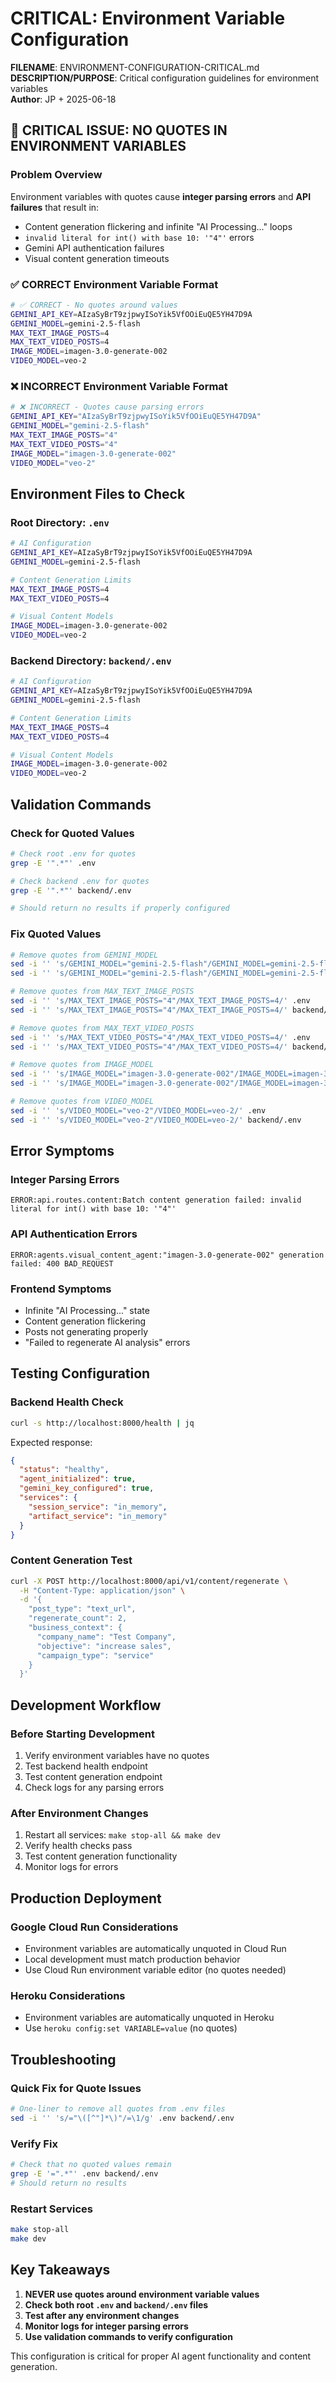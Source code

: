 # CRITICAL: Environment Variable Configuration
**FILENAME**: ENVIRONMENT-CONFIGURATION-CRITICAL.md  
**DESCRIPTION/PURPOSE**: Critical configuration guidelines for environment variables  
**Author**: JP + 2025-06-18

## 🚨 CRITICAL ISSUE: NO QUOTES IN ENVIRONMENT VARIABLES

### Problem Overview
Environment variables with quotes cause **integer parsing errors** and **API failures** that result in:
- Content generation flickering and infinite "AI Processing..." loops
- `invalid literal for int() with base 10: '"4"'` errors
- Gemini API authentication failures
- Visual content generation timeouts

### ✅ CORRECT Environment Variable Format

```bash
# ✅ CORRECT - No quotes around values
GEMINI_API_KEY=AIzaSyBrT9zjpwyISoYik5VfOOiEuQE5YH47D9A
GEMINI_MODEL=gemini-2.5-flash
MAX_TEXT_IMAGE_POSTS=4
MAX_TEXT_VIDEO_POSTS=4
IMAGE_MODEL=imagen-3.0-generate-002
VIDEO_MODEL=veo-2
```

### ❌ INCORRECT Environment Variable Format

```bash
# ❌ INCORRECT - Quotes cause parsing errors
GEMINI_API_KEY="AIzaSyBrT9zjpwyISoYik5VfOOiEuQE5YH47D9A"
GEMINI_MODEL="gemini-2.5-flash"
MAX_TEXT_IMAGE_POSTS="4"
MAX_TEXT_VIDEO_POSTS="4"
IMAGE_MODEL="imagen-3.0-generate-002"
VIDEO_MODEL="veo-2"
```

## Environment Files to Check

### Root Directory: `.env`
```bash
# AI Configuration
GEMINI_API_KEY=AIzaSyBrT9zjpwyISoYik5VfOOiEuQE5YH47D9A
GEMINI_MODEL=gemini-2.5-flash

# Content Generation Limits
MAX_TEXT_IMAGE_POSTS=4
MAX_TEXT_VIDEO_POSTS=4

# Visual Content Models
IMAGE_MODEL=imagen-3.0-generate-002
VIDEO_MODEL=veo-2
```

### Backend Directory: `backend/.env`
```bash
# AI Configuration
GEMINI_API_KEY=AIzaSyBrT9zjpwyISoYik5VfOOiEuQE5YH47D9A
GEMINI_MODEL=gemini-2.5-flash

# Content Generation Limits
MAX_TEXT_IMAGE_POSTS=4
MAX_TEXT_VIDEO_POSTS=4

# Visual Content Models
IMAGE_MODEL=imagen-3.0-generate-002
VIDEO_MODEL=veo-2
```

## Validation Commands

### Check for Quoted Values
```bash
# Check root .env for quotes
grep -E '".*"' .env

# Check backend .env for quotes  
grep -E '".*"' backend/.env

# Should return no results if properly configured
```

### Fix Quoted Values
```bash
# Remove quotes from GEMINI_MODEL
sed -i '' 's/GEMINI_MODEL="gemini-2.5-flash"/GEMINI_MODEL=gemini-2.5-flash/' .env
sed -i '' 's/GEMINI_MODEL="gemini-2.5-flash"/GEMINI_MODEL=gemini-2.5-flash/' backend/.env

# Remove quotes from MAX_TEXT_IMAGE_POSTS
sed -i '' 's/MAX_TEXT_IMAGE_POSTS="4"/MAX_TEXT_IMAGE_POSTS=4/' .env
sed -i '' 's/MAX_TEXT_IMAGE_POSTS="4"/MAX_TEXT_IMAGE_POSTS=4/' backend/.env

# Remove quotes from MAX_TEXT_VIDEO_POSTS
sed -i '' 's/MAX_TEXT_VIDEO_POSTS="4"/MAX_TEXT_VIDEO_POSTS=4/' .env
sed -i '' 's/MAX_TEXT_VIDEO_POSTS="4"/MAX_TEXT_VIDEO_POSTS=4/' backend/.env

# Remove quotes from IMAGE_MODEL
sed -i '' 's/IMAGE_MODEL="imagen-3.0-generate-002"/IMAGE_MODEL=imagen-3.0-generate-002/' .env
sed -i '' 's/IMAGE_MODEL="imagen-3.0-generate-002"/IMAGE_MODEL=imagen-3.0-generate-002/' backend/.env

# Remove quotes from VIDEO_MODEL
sed -i '' 's/VIDEO_MODEL="veo-2"/VIDEO_MODEL=veo-2/' .env
sed -i '' 's/VIDEO_MODEL="veo-2"/VIDEO_MODEL=veo-2/' backend/.env
```

## Error Symptoms

### Integer Parsing Errors
```
ERROR:api.routes.content:Batch content generation failed: invalid literal for int() with base 10: '"4"'
```

### API Authentication Errors
```
ERROR:agents.visual_content_agent:"imagen-3.0-generate-002" generation failed: 400 BAD_REQUEST
```

### Frontend Symptoms
- Infinite "AI Processing..." state
- Content generation flickering
- Posts not generating properly
- "Failed to regenerate AI analysis" errors

## Testing Configuration

### Backend Health Check
```bash
curl -s http://localhost:8000/health | jq
```

Expected response:
```json
{
  "status": "healthy",
  "agent_initialized": true,
  "gemini_key_configured": true,
  "services": {
    "session_service": "in_memory",
    "artifact_service": "in_memory"
  }
}
```

### Content Generation Test
```bash
curl -X POST http://localhost:8000/api/v1/content/regenerate \
  -H "Content-Type: application/json" \
  -d '{
    "post_type": "text_url",
    "regenerate_count": 2,
    "business_context": {
      "company_name": "Test Company",
      "objective": "increase sales",
      "campaign_type": "service"
    }
  }'
```

## Development Workflow

### Before Starting Development
1. Verify environment variables have no quotes
2. Test backend health endpoint
3. Test content generation endpoint
4. Check logs for any parsing errors

### After Environment Changes
1. Restart all services: `make stop-all && make dev`
2. Verify health checks pass
3. Test content generation functionality
4. Monitor logs for errors

## Production Deployment

### Google Cloud Run Considerations
- Environment variables are automatically unquoted in Cloud Run
- Local development must match production behavior
- Use Cloud Run environment variable editor (no quotes needed)

### Heroku Considerations
- Environment variables are automatically unquoted in Heroku
- Use `heroku config:set VARIABLE=value` (no quotes)

## Troubleshooting

### Quick Fix for Quote Issues
```bash
# One-liner to remove all quotes from .env files
sed -i '' 's/="\([^"]*\)"/=\1/g' .env backend/.env
```

### Verify Fix
```bash
# Check that no quoted values remain
grep -E '=".*"' .env backend/.env
# Should return no results
```

### Restart Services
```bash
make stop-all
make dev
```

## Key Takeaways

1. **NEVER use quotes around environment variable values**
2. **Check both root `.env` and `backend/.env` files**
3. **Test after any environment changes**
4. **Monitor logs for integer parsing errors**
5. **Use validation commands to verify configuration**

This configuration is critical for proper AI agent functionality and content generation. 